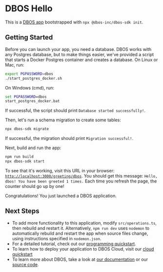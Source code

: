 # DBOS Hello

This is a [DBOS app](https://docs.dbos.dev/) bootstrapped with `npx @dbos-inc/dbos-sdk init`.

## Getting Started

Before you can launch your app, you need a database.
DBOS works with any Postgres database, but to make things easier, we've provided a script that starts a Docker Postgres container and creates a database.
On Linux or Mac, run:

```bash
export PGPASSWORD=dbos
./start_postgres_docker.sh
```

On Windows (cmd), run:

```cmd
set PGPASSWORD=dbos
start_postgres_docker.bat
```

If successful, the script should print `Database started successfully!`.

Then, let's run a schema migration to create some tables:

```bash
npx dbos-sdk migrate
```

If successful, the migration should print `Migration successful!`.

Next, build and run the app:

```bash
npm run build
npx dbos-sdk start
```

To see that it's working, visit this URL in your browser: [`http://localhost:3000/greeting/dbos`](http://localhost:3000/greeting/dbos).
You should get this message: `Hello, dbos! You have been greeted 1 times.`
Each time you refresh the page, the counter should go up by one!

Congratulations! You just launched a DBOS application.

## Next Steps

- To add more functionality to this application, modify `src/operations.ts`, then rebuild and restart it.  Alternatively, `npm run dev` uses `nodemon` to automatically rebuild and restart the app when source files change, using instructions specified in `nodemon.json`.
- For a detailed tutorial, check out our [programming quickstart](https://docs.dbos.dev/getting-started/quickstart-programming).
- To learn how to deploy your application to DBOS Cloud, visit our [cloud quickstart](https://docs.dbos.dev/getting-started/quickstart-cloud/)
- To learn more about DBOS, take a look at [our documentation](https://docs.dbos.dev/) or our [source code](https://github.com/dbos-inc/dbos-transact).
